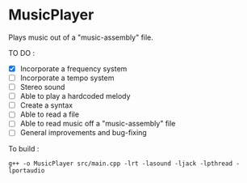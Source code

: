 # MusicPlayer

Plays music out of a "music-assembly" file.

TO DO :
- [x] Incorporate a frequency system
- [ ] Incorporate a tempo system
- [ ] Stereo sound
- [ ] Able to play a hardcoded melody
- [ ] Create a syntax
- [ ] Able to read a file
- [ ] Able to read music off a "music-assembly" file
- [ ] General improvements and bug-fixing

To build :
```
g++ -o MusicPlayer src/main.cpp -lrt -lasound -ljack -lpthread -lportaudio
```
